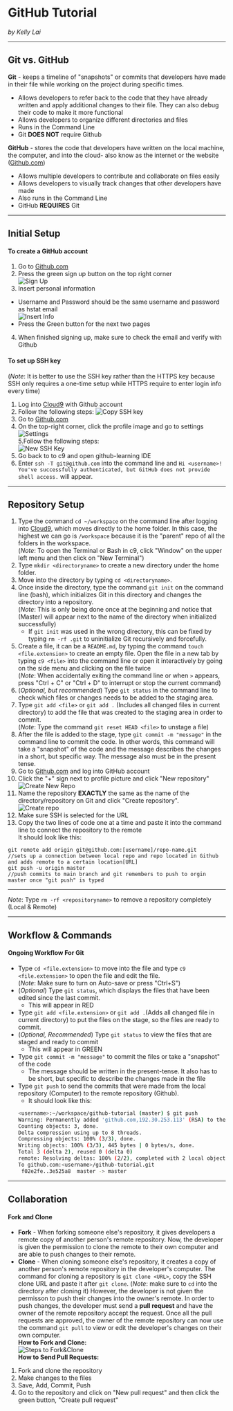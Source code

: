 # GitHub Tutorial

_by Kelly Lai_

---
## Git vs. GitHub
**Git** - keeps a timeline of "snapshots" or commits that developers have made in their file while working on the project during specific times.
* Allows developers to refer back to the code that they have already written and apply additional changes to their file. They can also debug their code to make it more functional
* Allows developers to organize different directories and files
* Runs in the Command Line 
* Git **DOES NOT** require Github 

**GitHub** - stores the code that developers have written on the local machine, the computer, and into the cloud- also know as the internet or the website ([Github.com](https://github.com/))
* Allows multiple developers to contribute and collaborate on files easily
* Allows developers to visually track changes that other developers have made
* Also runs in the Command Line
* GitHub **REQUIRES** Git

---
## Initial Setup
#### To create a GitHub account  
1. Go to [Github.com](https://github.com/)
2. Press the green sign up button on the top right corner  
![Sign Up](https://preview.c9users.io/zhiyinl5633/github-learning/github-tutorial/1.PNG?_c9_id=livepreview8&_c9_host=https://ide.c9.io)   
3. Insert personal information
* Username and Password should be the same username and password as hstat email  
![Insert Info](https://preview.c9users.io/zhiyinl5633/github-learning/github-tutorial/2.PNG?_c9_id=livepreview0&_c9_host=https://ide.c9.io)      
* Press the Green button for the next two pages
4. When finished signing up, make sure to check the email and verify with Github 

#### To set up SSH key   
(_Note_: It is better to use the SSH key rather than the HTTPS key because SSH only requires a one-time setup while HTTPS require to enter login info every time)  
1. Log into [Cloud9](https://c9.io) with Github account   
2. Follow the following steps:
![Copy SSH key](https://preview.c9users.io/zhiyinl5633/github-learning/github-tutorial/9.PNG?_c9_id=livepreview11&_c9_host=https://ide.c9.io)
3. Go to [Github.com](https://github.com/)  
4. On the top-right corner, click the profile image and go to settings  
![Settings](https://preview.c9users.io/zhiyinl5633/github-learning/github-tutorial/3.PNG?_c9_id=livepreview13&_c9_host=https://ide.c9.io)  
5.Follow the following steps:    
![New SSH Key](https://preview.c9users.io/zhiyinl5633/github-learning/github-tutorial/10.PNG?_c9_id=livepreview12&_c9_host=https://ide.c9.io)  
6. Go back to to c9 and open github-learning IDE  
7. Enter `ssh -T git@github.com` into the command line and `Hi <username>! You've successfully authenticated, but GitHub does not provide shell access.` will appear.

---
## Repository Setup
1. Type the command `cd ~/workspace` on the command line after logging into [Cloud9](https://c9.io), which moves directly to the home folder. In this case, the highest we can go is `/workspace` because it is the "parent" repo of all the folders in the workspace.  
(_Note_: To open the Terminal or Bash in c9, click "Window" on the upper left menu and then click on "New Terminal") 
2. Type `mkdir <directoryname>` to create a new directory under the home folder.
3. Move into the directory by typing `cd <directoryname>`.
4. Once inside the directory, type the command `git init` on the command line (bash), which initializes Git in this directory and changes the directory into a repository.   
(_Note_: This is only being done once at the beginning and notice that (Master) will appear next to the name of the directory when initialized successfully)
    * If `git init` was used in the wrong directory, this can be fixed by typing `rm -rf .git` to uninitialize Git recursively and forcefully. 
5. Create a file, it can be a `README.md`, by typing the command `touch <file.extension>` to create an empty file. Open the file in a new tab by typing `c9 <file>` into the command line or open it interactively by going on the side menu and clicking on the file twice  
(_Note_: When accidentally exiting the command line or when `>` appears, press "Ctrl + C" or "Ctrl + D" to interrupt or stop the current command)
6. (_Optional, but recommended_) Type `git status` in the command line to check which files or changes needs to be added to the staging area.
7. Type `git add <file>` or `git add .` (Includes all changed files in current directory) to add the file that was created to the staging area in order to commit.  
(_Note_: Type the command `git reset HEAD <file>` to unstage a file)
8. After the file is added to the stage, type `git commit -m "message"` in the command line to commit the code. In other words, this command will take a "snapshot" of the code and the message describes the changes in a short, but specific way. The message also must be in the present tense.
9. Go to [Github.com](https://github.com/) and log into GitHub account
10. Click the "+" sign next to profile picture and click "New repository"  
![Create New Repo](https://preview.c9users.io/zhiyinl5633/github-learning/github-tutorial/5.PNG?_c9_id=livepreview7&_c9_host=https://ide.c9.io)
11. Name the repository **EXACTLY** the same as the name of the directory/repository on Git and click "Create repository".  
![Create repo](https://preview.c9users.io/zhiyinl5633/github-learning/github-tutorial/6.PNG?_c9_id=livepreview6&_c9_host=https://ide.c9.io)
12. Make sure SSH is selected for the URL
13. Copy the two lines of code one at a time and paste it into the command line to connect the repository to the remote    
It should look like this:    
```
git remote add origin git@github.com:[username]/repo-name.git 
//sets up a connection between local repo and repo located in Github and adds remote to a certain location[URL]
git push -u origin master
//push commits to main branch and git remembers to push to orgin master once "git push" is typed
```

---

_Note_: Type `rm -rf <repositoryname>` to remove a repository completely (Local & Remote)

---
## Workflow & Commands
#### **Ongoing Workflow For Git** 
* Type `cd <file.extension>` to move into the file and type `c9 <file.extension>` to open the file and edit the file.  
(_Note_: Make sure to turn on Auto-save or press "Ctrl+S")
* (_Optional_) Type `git status`, which displays the files that have been edited since the last commit.
  * This will appear in RED
* Type `git add <file.extension>` or `git add .`(Adds all changed file in current directory) to put the files on the stage, so the files are ready to commit.
* (_Optional, Recommended_) Type `git status` to view the files that are staged and ready to commit
  * This will appear in GREEN 
* Type `git commit -m "message"` to commit the files or take a "snapshot" of the code
  * The message should be written in the present-tense. It also has to be short, but specific to describe the changes made in the file
* Type `git push` to send the commits that were made from the local repository (Computer) to the remote repository (Github).
  * It should look like this:
  ```bash
  <username>:~/workspace/github-tutorial (master) $ git push
  Warning: Permanently added 'github.com,192.30.253.113' (RSA) to the list of known hosts.
  Counting objects: 3, done.
  Delta compression using up to 8 threads.
  Compressing objects: 100% (3/3), done.
  Writing objects: 100% (3/3), 445 bytes | 0 bytes/s, done.
  Total 3 (delta 2), reused 0 (delta 0)
  remote: Resolving deltas: 100% (2/2), completed with 2 local objects.
  To github.com:<username>/github-tutorial.git
   f02e2fe..3e525a8  master -> master
  ```
  
---
## Collaboration 
#### Fork and Clone
* **Fork** - When forking someone else's repository, it gives developers a remote copy of another person's remote repository. Now, the developer is given the permission to clone the remote to their own computer and are able to push changes to their remote.
* **Clone** - When cloning someone else's repository, it creates a copy of another person's remote repository in the developer's computer. The command for cloning a repository is `git clone <URL>`, copy the SSH clone URL and paste it after `git clone`. (_Note_: make sure to `cd` into the directory after cloning it) However, the developer is not given the permisson to push their changes into the owner's remote. In order to push changes, the developer must send a **pull request** and have the owner of the remote repository accept the request. Once all the pull requests are approved, the owner of the remote repository can now use the command `git pull` to view or edit the developer's changes on their own computer.  
**How to Fork and Clone:**  
![Steps to Fork&Clone](https://preview.c9users.io/zhiyinl5633/github-learning/github-tutorial/8.PNG?_c9_id=livepreview10&_c9_host=https://ide.c9.io)  
**How to Send Pull Requests:**   
 1. Fork and clone the repository
 2. Make changes to the files
 3. Save, Add, Commit, Push
 4. Go to the repository and click on "New pull request" and then click the green button, "Create pull request"
